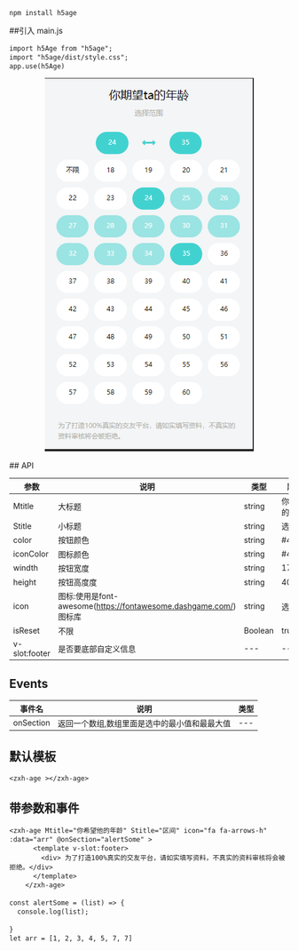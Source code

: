 ```
npm install h5age
```
##引入 main.js
```
import h5Age from "h5age";
import "h5age/dist/style.css";
app.use(h5Age)
```
<p align="center">
 <img src="https://github.com/11477872997/h5age/blob/main/public/bg.png" alt="npm version" />
</p>
## API

| 参数| 说明 |类型|默认值|
| --- | --- |--- |--- |
| Mtitle |大标题|string |你期望ta的年龄 |
| Stitle |小标题|string |选择范围 |
| color |按钮颜色|string |#41d2d0 |
| iconColor |图标颜色|string |#41d2d0 |
| windth |按钮宽度|string |17% |
| height |按钮高度度|string |40px |
| icon |图标:使用是font-awesome(https://fontawesome.dashgame.com/) 图标库 |string |选择范围 |fa fa-arrows-h
| isReset |不限|Boolean |true |
| v-slot:footer | 是否要底部自定义信息|--- |--- |



## Events

| 事件名| 说明 |类型|
| --- | --- |--- |
| onSection | 返回一个数组,数组里面是选中的最小值和最最大值|--- |

## 默认模板
```
<zxh-age ></zxh-age>
```
## 带参数和事件
```
<zxh-age Mtitle="你希望他的年龄" Stitle="区间" icon="fa fa-arrows-h" :data="arr" @onSection="alertSome" >
      <template v-slot:footer>
        <div> 为了打造100%真实的交友平台，请如实填写资料，不真实的资料审核将会被拒绝。</div>
      </template>
    </zxh-age> 

const alertSome = (list) => {
  console.log(list);

}
let arr = [1, 2, 3, 4, 5, 7, 7]
```